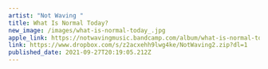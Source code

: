 ```yaml
---
artist: "Not Waving "
title: What Is Normal Today?
new_image: /images/what-is-normal-today_.jpg
apple_link: https://notwavingmusic.bandcamp.com/album/what-is-normal-today-feat-silvia-fendi
link: https://www.dropbox.com/s/z2acxehh9lwg4ke/NotWaving2.zip?dl=1
published_date: 2021-09-27T20:19:05.212Z
---
```

